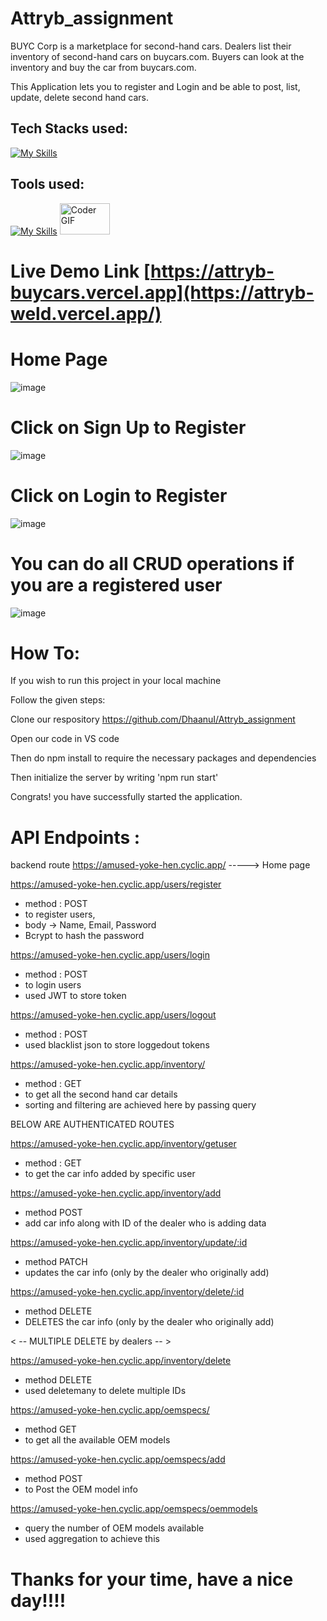 # Attryb_assignment

BUYC Corp is a marketplace for second-hand cars. Dealers list their inventory of second-hand cars on
buycars.com. Buyers can look at the inventory and buy the car from buycars.com.

This Application lets you to register and Login and be able to post, list, update, delete second hand cars.

## Tech Stacks used:
[![My Skills](https://skillicons.dev/icons?i=js,nodejs,express,mongodb,html,css,react)](https://skillicons.dev)

## Tools used:
[![My Skills](https://skillicons.dev/icons?i=vercel,github)](https://skillicons.dev)
<img alt="Coder GIF" height=50 width=80 src="https://www.w3schools.com/whatis/img_npm.jpg" />




# Live Demo Link [https://attryb-buycars.vercel.app](https://attryb-weld.vercel.app/)

# Home Page
![image](https://github.com/DhaanuI/Attryb_assignment/assets/112754832/4c58e869-56a3-4817-92fe-4c6735495d95)

# Click on Sign Up to Register
![image](https://github.com/DhaanuI/Attryb_assignment/assets/112754832/6ac33863-4748-494a-967b-33f19b2b46d2)

# Click on Login to Register
![image](https://github.com/DhaanuI/Attryb_assignment/assets/112754832/b9fa765a-0cf8-4560-b071-4149c90ec4dd)

# You can do all CRUD operations if you are a registered user
![image](https://github.com/DhaanuI/Attryb_assignment/assets/112754832/59958c50-4416-41b7-b7a3-1580b071cc7f)


# How To:

If you wish to run this project in your local machine

Follow the given steps:

Clone our respository https://github.com/DhaanuI/Attryb_assignment

Open our code in VS code

Then do npm install to require the necessary packages and dependencies

Then initialize the server by writing 'npm run start' 

Congrats! you have successfully started the application.


# API Endpoints :
backend route 
https://amused-yoke-hen.cyclic.app/  -----> Home page 

https://amused-yoke-hen.cyclic.app/users/register 
- method : POST
- to register users, 
- body -> Name, Email, Password
- Bcrypt to hash the password

https://amused-yoke-hen.cyclic.app/users/login
- method : POST
- to login users
- used JWT to store token


https://amused-yoke-hen.cyclic.app/users/logout
- method : POST
- used blacklist json to store loggedout tokens


https://amused-yoke-hen.cyclic.app/inventory/
- method : GET
- to get all the second hand car details 
- sorting and filtering are achieved here by passing query 


BELOW ARE AUTHENTICATED ROUTES

https://amused-yoke-hen.cyclic.app/inventory/getuser
- method : GET 
- to get the car info added by specific user

https://amused-yoke-hen.cyclic.app/inventory/add
- method POST
- add car info along with ID of the dealer who is adding data

https://amused-yoke-hen.cyclic.app/inventory/update/:id
- method PATCH
- updates the car info (only by the dealer who originally add)

https://amused-yoke-hen.cyclic.app/inventory/delete/:id
- method DELETE
- DELETES the car info (only by the dealer who originally add)

< --  MULTIPLE DELETE by dealers -- >

https://amused-yoke-hen.cyclic.app/inventory/delete
- method DELETE
- used deletemany to delete multiple IDs


https://amused-yoke-hen.cyclic.app/oemspecs/
- method GET
- to get all the available OEM models

https://amused-yoke-hen.cyclic.app/oemspecs/add
- method POST
- to Post the OEM model info

https://amused-yoke-hen.cyclic.app/oemspecs/oemmodels
- query the number of OEM models available
- used aggregation to achieve this



# Thanks for your time, have a nice day!!!!



